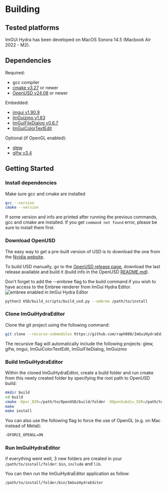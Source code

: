 # Building

## Tested platforms

ImGUi Hydra has been developed on MacOS Sonora 14.5 (Macbook Air 2022 - M2).

## Dependencies

Required:
* gcc compiler
* [cmake v3.27](https://cmake.org/) or newer
* [OpenUSD v24.08](https://github.com/PixarAnimationStudios/OpenUSD) or newer

Embedded:
* [imgui v1.90.9](https://github.com/ocornut/imgui)
* [ImGuizmo v1.83](https://github.com/CedricGuillemet/ImGuizmo)
* [ImGuiFileDialog v0.6.7](https://github.com/aiekick/ImGuiFileDialog)
* [ImGuiColorTextEdit](https://github.com/BalazsJako/ImGuiColorTextEdit)

Optional (if OpenGL enabled):
* [glew](https://github.com/Perlmint/glew-cmake)
* [glfw v3.4](https://github.com/glfw/glfw)

## Getting Started

### Install dependencies

Make sure gcc and cmake are installed

```bash
gcc --version
cmake --version
```
If some version and info are printed after running the previous commands, gcc and cmake are installed. If you get `command not found` error, please be sure to install them first.

### Download OpenUSD

The easy way to get a pre-built version of USD is to download the one from the [Nvidia website](https://developer.nvidia.com/usd).

To build USD manually, go to the [OpenUSD release page](https://github.com/PixarAnimationStudios/OpenUSD/releases), download the last release available and build it (build info in the OpenUSD [README.md](https://github.com/PixarAnimationStudios/OpenUSD/blob/release/README.md)).

Don't forget to add the --embree flag to the build command if you wish to have access to the Embree renderer from ImGui Hydra Editor.
![embree enabled in ImGui Hydra Editor](resources/storm_embree.png)

```bash
python3 USD/build_scripts/build_usd.py --embree /path/to/install
```

### Clone ImGuiHydraEditor

Clone the git project using the following command:

```bash
git clone --recurse-submodules https://github.com/raph080/ImGuiHydraEditor.git
```

The recursive flag will automatically include the following projects: glew, glfw, imgui, ImGuiColorTextEdit, ImGuiFileDialog, ImGuizmo

### Build ImGuiHydraEditor

Within the cloned ImGuiHydraEditor, create a build folder and run cmake from this newly created folder by specifying the root path to OpenUSD build:

```bash
mkdir build
cd build
cmake -Dpxr_DIR=/path/to/OpenUSD/build/folder -DOpenSubdiv_DIR=/path/to/OpenUSD/build/folder/lib/cmake/OpenSubdiv -DCMAKE_INSTALL_PREFIX=/path/to/install/folder ..
make
make install
```

You can also use the following flag to force the use of OpenGL (e.g. on Mac instead of Metal):
```bash
-DFORCE_OPENGL=ON
```

### Run ImGuiHydraEditor
   
if everything went well, 3 new folders are created in your `/path/to/install/folder`: `bin`, `include` and `lib`.

You can then run the ImGuiHydraEditor application as follow:

```bash
/path/to/install/folder/bin/ImGuiHydraEditor
```